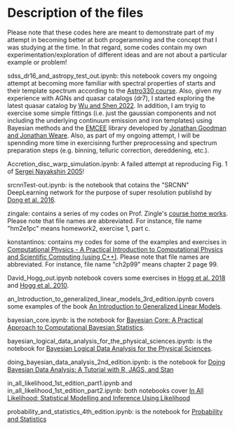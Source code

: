 # Description of the files

Please note that these codes here are meant to demonstrate part of my attempt in becoming better at both progeramming and the concept that I was studying at the time. In that regard, some codes contain my own experimentation/exploration of different ideas and are not about a particular example or problem!

sdss_dr16_and_astropy_test_out.ipynb: this notebook covers my ongoing attempt at becoming more familiar with spectral properties of starts and their template spectrum according to the [Astro330 course](https://astro-330.github.io/Lab5/Lab5_solutions.html). Also, given my experience with AGNs and quasar catalogs (dr7), I started exploring the latest quasar catalog by [Wu and Shen 2022](https://iopscience.iop.org/article/10.3847/1538-4365/ac9ead). In addition, I am tryig to exercise some simple fittings (i.e. just the gaussian components and not including the underlying continuum emission and iron templates) using Bayesian methods and the [EMCEE](https://emcee.readthedocs.io/en/stable/) library developed by [Jonathan Goodman and Jonathan Weare](https://msp.org/camcos/2010/5-1/p04.xhtml). Also, as part of my ongoing attempt, I will be spennding more time in exercisinng further preprocessing and spectrum preparation steps (e.g. binning, telluric correction, dereddening, etc.).

Accretion_disc_warp_simulation.ipynb: A failed attempt at reproducing Fig. 1 of [Sergei Nayakshin 2005](https://academic.oup.com/mnras/article/359/2/545/987221?login=false)!

srcnnTest-out.ipynb: is the notebook that cotains the "SRCNN" DeepLearning network for the purpose of super resolution publishd by [Dong et al. 2016](https://link.springer.com/chapter/10.1007/978-3-319-46475-6_25).

zingale: contains a series of my codes on Prof. Zingle's [course home works](http://bender.astro.sunysb.edu/classes/numerical_methods/). Please note that file names are abbreviated. For instance, file name "hm2e1pc" means homework2, exercise 1, part c.

konstantinos: contains my codes for some of the examples and exercises in [Computational Physics - A Practical Introduction to Computational Physics and Scientific Computing (using C++)](https://www.amazon.com/Computational-Physics-Practical-Introduction-Scientific/dp/1365583228/ref=d_pd_sbs_vft_none_sccl_2_1/141-6523749-4384434?pd_rd_w=NZKn6&content-id=amzn1.sym.3676f086-9496-4fd7-8490-77cf7f43f846&pf_rd_p=3676f086-9496-4fd7-8490-77cf7f43f846&pf_rd_r=T2NA24GDW1C9M9HBNF1P&pd_rd_wg=cDZqB&pd_rd_r=433721da-8616-4c37-bc18-261763132bf1&pd_rd_i=1365583228&psc=1). Please note that file names are abbreviated. For instance, file name "ch2p99" means chapter 2 page 99.

David_Hogg_out.ipynb notebook covers some exercises in [Hogg et al. 2018](https://iopscience.iop.org/article/10.3847/1538-4365/aab76e/pdf) and [Hogg et al. 2010](https://arxiv.org/abs/1008.4686).

an_Introduction_to_generalized_linear_models_3rd_edition.ipynb covers some examples of the book [An Introduction to Generalized Linear Models](https://www.amazon.com/Introduction-Generalized-Chapman-Statistical-Science/dp/1584889500).

bayesian_core.ipynb: is the notebook for [Bayesian Core: A Practical Approach to Computational Bayesian Statistics](https://www.amazon.com/Bayesian-Core-Practical-Computational-Statistics/dp/0387389792).

bayesian_logical_data_analysis_for_the_physical_sciences.ipynb: is the notebook for [Bayesian Logical Data Analysis for the Physical Sciences](https://www.amazon.com/Bayesian-Logical-Analysis-Physical-Sciences/dp/0521150124).

doing_bayesian_data_analysis_2nd_edition.ipynb: is the notebook for [Doing Bayesian Data Analysis: A Tutorial with R, JAGS, and Stan](https://www.amazon.com/Doing-Bayesian-Data-Analysis-Tutorial/dp/0124058884/ref=sr_1_1?keywords=doing+bayesian+data+analysis&qid=1675802690&s=books&sprefix=doing+bayesina+,stripbooks-intl-ship,177&sr=1-1)

in_all_likelihood_1st_edition_part1.ipynb and in_all_likelihood_1st_edition_part2.ipynb: both notebooks cover [In All Likelihood: Statistical Modelling and Inference Using Likelihood](https://www.amazon.com/All-Likelihood-Statistical-Modelling-Inference-ebook/dp/B00BG8HTTK/ref=sr_1_1?crid=NDB988VKG6NY&keywords=In+all+likelihood&qid=1675878212&s=books&sprefix=in+all+likelihood,stripbooks-intl-ship,165&sr=1-1)

probability_and_statistics_4th_edition.ipynb: is the notebook for [Probability and Statistics](https://www.amazon.com/Probability-Statistics-4th-Morris-DeGroot/dp/0321500466)

